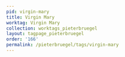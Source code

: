 ```yaml
---
pid: virgin-mary
title: Virgin Mary
worktag: Virgin Mary
collection: worktags_pieterbruegel
layout: tagpage_pieterbruegel
order: '166'
permalink: /pieterbruegel/tags/virgin-mary
---
```

